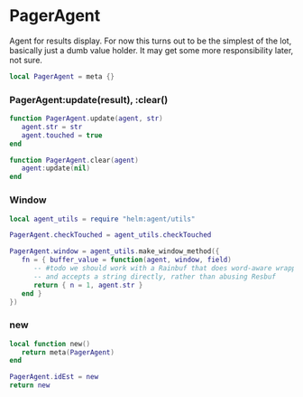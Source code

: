 # PagerAgent

Agent for results display\. For now this turns out to be the simplest of the
lot, basically just a dumb value holder\. It may get some more responsibility
later, not sure\.

```lua
local PagerAgent = meta {}
```


### PagerAgent:update\(result\), :clear\(\)

```lua
function PagerAgent.update(agent, str)
   agent.str = str
   agent.touched = true
end

function PagerAgent.clear(agent)
   agent:update(nil)
end
```


### Window

```lua
local agent_utils = require "helm:agent/utils"

PagerAgent.checkTouched = agent_utils.checkTouched

PagerAgent.window = agent_utils.make_window_method({
   fn = { buffer_value = function(agent, window, field)
      -- #todo we should work with a Rainbuf that does word-aware wrapping
      -- and accepts a string directly, rather than abusing Resbuf
      return { n = 1, agent.str }
   end }
})
```


### new

```lua
local function new()
   return meta(PagerAgent)
end
```

```lua
PagerAgent.idEst = new
return new
```